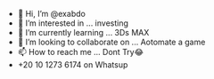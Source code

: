 - 👋 Hi, I’m @exabdo
- 👀 I’m interested in ... investing
- 🌱 I’m currently learning ... 3Ds MAX
- 💞️ I’m looking to collaborate on ... Aotomate a game
- 📫 How to reach me ... Dont Try😂
- +20 10 1273 6174 on Whatsup

<!---
exabdo/exabdo is a ✨ special ✨ repository because its `README.md` (this file) appears on your GitHub profile.
You can click the Preview link to take a look at your changes.
--->
